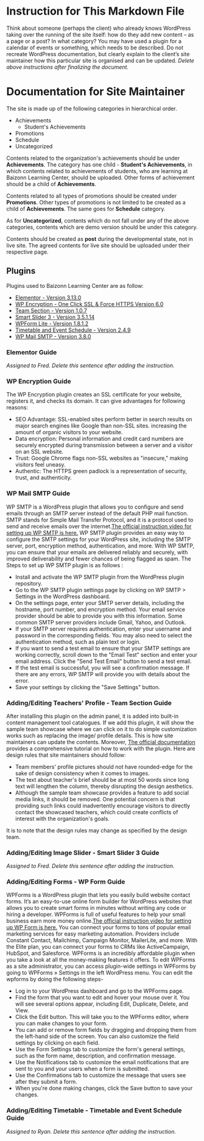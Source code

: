 # Instruction for This Markdown File

Think about someone (perhaps the client) who already knows WordPress taking over the running of the site itself: how do they add new content – as a page or a post? In what category? You may have used a plugin for a calendar of events or something, which needs to be described. Do not recreate WordPress documentation, but clearly explain to the client’s site maintainer how this particular site is organised and can be updated.
_Delete above instructions after finalizing the document._

# Documentation for Site Maintainer

The site is made up of the following categories in hierarchical order.
- Achievements
  - Student's Achievements
- Promotions
- Schedule
- Uncategorized

Contents related to the organization's achievements should be under **Achievements**. The category has one child - **Student's Achievements**, in which contents related to achievements of students, who are learning at Baizonn Learning Center, should be uploaded. Other forms of achievement should be a child of **Achievements**.

Contents related to all types of promotions should be created under **Promotions**. Other types of promotions is not limited to be created as a child of **Achievements**. The same goes for **Schedule** category. 

As for **Uncategorized**, contents which do not fall under any of the above categories, contents which are demo version should be under this category. 

Contents should be created as **post** during the developmental state, not in live site. The agreed contents for live site should be uploaded under their respective page.

## Plugins
Plugins used to Baizonn Learning Center are as follow:
- [Elementor - Version 3.13.0](https://wordpress.com/plugins/elementor)
- [WP Encryption - One Click SSL & Force HTTPS Version 6.0](https://wordpress.org/plugins/wp-letsencrypt-ssl/)
- [Team Section - Version 1.0.7](https://wordpress.org/plugins/team-section/)
- [Smart Slider 3 - Version 3.5.1.14](https://wordpress.org/plugins/smart-slider-3/)
- [WPForm Lite - Version 1.8.1.2](https://wordpress.org/plugins/wpforms-lite/)
- [Timetable and Event Schedule - Version 2.4.9](https://wordpress.org/plugins/mp-timetable/)
- [WP Mail SMTP - Version 3.8.0](https://wordpress.org/plugins/wp-mail-smtp/)

### Elementor Guide
_Assigned to Fred. Delete this sentence after adding the instruction._

### WP Encryption Guide
The WP Encryption plugin creates an SSL certificate for your website, registers it, and checks its domain. It can give advantages for following reasons:
- SEO Advantage: SSL-enabled sites perform better in search results on major search engines like Google than non-SSL sites. increasing the amount of organic visitors to your website.
- Data encryption: Personal information and credit card numbers are securely encrypted during transmission between a server and a visitor on an SSL website.
- Trust: Google Chrome flags non-SSL websites as "insecure," making visitors feel uneasy.
- Authentic: The HTTPS green padlock is a representation of security, trust, and authenticity.

### WP Mail SMTP Guide
WP SMTP is a WordPress plugin that allows you to configure and send emails through an SMTP server instead of the default PHP mail function. SMTP stands for Simple Mail Transfer Protocol, and it is a protocol used to send and receive emails over the internet.[The official instruction video for setting up WP SMTP is here.](https://youtu.be/A4IClPHbg3k)
WP SMTP plugin provides an easy way to configure the SMTP settings for your WordPress site, including the SMTP server, port, encryption method, authentication, and more. With WP SMTP, you can ensure that your emails are delivered reliably and securely, with improved deliverability and fewer chances of being flagged as spam.
The Steps to set up WP SMTP plugin is as follows :
- Install and activate the WP SMTP plugin from the WordPress plugin repository.
- Go to the WP SMTP plugin settings page by clicking on WP SMTP > Settings in the WordPress dashboard.
- On the settings page, enter your SMTP server details, including the hostname, port number, and encryption method. Your email service provider should be able to provide you with this information. Some common SMTP server providers include Gmail, Yahoo, and Outlook.
- If your SMTP server requires authentication, enter your username and password in the corresponding fields. You may also need to select the authentication method, such as plain text or login.
- If you want to send a test email to ensure that your SMTP settings are working correctly, scroll down to the "Email Test" section and enter your email address. Click the "Send Test Email" button to send a test email.
- If the test email is successful, you will see a confirmation message. If there are any errors, WP SMTP will provide you with details about the error.
- Save your settings by clicking the "Save Settings" button.

### Adding/Editing Teachers' Profile - Team Section Guide
After installing this plugin on the admin panel, it is added into built-in content management tool catalogues. If we add this plugin, it will show the sample team showcase where we can click on it to do simple customization works such as replacing the image/ profile details. This is how site maintainers can update the contents. Moreover, [The official documentation](https://bblockswp.com/docs/team-block/) provides a comprehensive tutorial on how to work with the plugin. Here are design rules that site maintainers should follow:
- Team members' profile pictures should not have rounded-edge for the sake of design consistency when it comes to images.
- The text about teacher's brief should be at most 50 words since long text will lengthen the column, thereby disrupting the design aesthetics.
- Although the sample team showcase provides a feature to add social media links, it should be removed. One potential concern is that providing such links could inadvertently encourage visitors to directly contact the showcased teachers, which could create conflicts of interest with the organization's goals.

It is to note that the design rules may change as specified by the design team.

### Adding/Editing Image Slider - Smart Slider 3 Guide
_Assigned to Fred. Delete this sentence after adding the instruction._

### Adding/Editing Forms - WP Form Guide
WPForms is a WordPress plugin that lets you easily build website contact forms. It’s an easy-to-use online form builder for WordPress websites that allows you to create smart forms in minutes without writing any code or hiring a developer. WPForms is full of useful features to help your small business earn more money online.[The official instruction video for setting up WP Form is here.](https://youtu.be/o2nE1P74WxQ) You can connect your forms to tons of popular email marketing services for easy marketing automation. 
Providers include Constant Contact, Mailchimp, Campaign Monitor, MailerLite, and more. With the Elite plan, you can connect your forms to CRMs like ActiveCampaign, HubSpot, and Salesforce. WPForms is an incredibly affordable plugin when you take a look at all the money-making features it offers.
To edit WPForms as a site administrator, you can access plugin-wide settings in WPForms by going to WPForms » Settings in the left WordPress menu. You can edit the wpforms by doing the following steps-
- Log in to your WordPress dashboard and go to the WPForms page.
- Find the form that you want to edit and hover your mouse over it. You will see several options appear, including Edit, Duplicate, Delete, and View.
- Click the Edit button. This will take you to the WPForms editor, where you can make changes to your form.
- You can add or remove form fields by dragging and dropping them from the left-hand side of the screen. You can also customize the field settings by clicking on each field.
- Use the Form Settings tab to customize the form's general settings, such as the form name, description, and confirmation message.
- Use the Notifications tab to customize the email notifications that are sent to you and your users when a form is submitted.
- Use the Confirmations tab to customize the message that users see after they submit a form.
- When you're done making changes, click the Save button to save your changes.

### Adding/Editing Timetable - Timetable and Event Schedule Guide
_Assigned to Ryan. Delete this sentence after adding the instruction._
